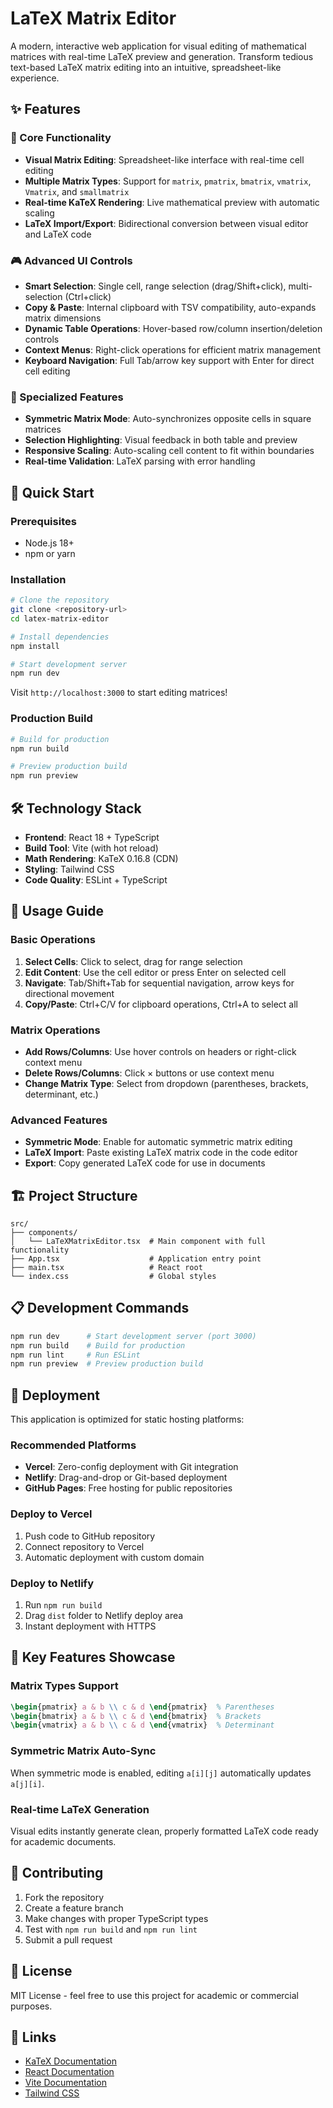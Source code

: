 # LaTeX Matrix Editor

A modern, interactive web application for visual editing of mathematical matrices with real-time LaTeX preview and generation. Transform tedious text-based LaTeX matrix editing into an intuitive, spreadsheet-like experience.

## ✨ Features

### 🎯 Core Functionality
- **Visual Matrix Editing**: Spreadsheet-like interface with real-time cell editing
- **Multiple Matrix Types**: Support for `matrix`, `pmatrix`, `bmatrix`, `vmatrix`, `Vmatrix`, and `smallmatrix`
- **Real-time KaTeX Rendering**: Live mathematical preview with automatic scaling
- **LaTeX Import/Export**: Bidirectional conversion between visual editor and LaTeX code

### 🎮 Advanced UI Controls
- **Smart Selection**: Single cell, range selection (drag/Shift+click), multi-selection (Ctrl+click)
- **Copy & Paste**: Internal clipboard with TSV compatibility, auto-expands matrix dimensions
- **Dynamic Table Operations**: Hover-based row/column insertion/deletion controls
- **Context Menus**: Right-click operations for efficient matrix management
- **Keyboard Navigation**: Full Tab/arrow key support with Enter for direct cell editing

### 🔧 Specialized Features
- **Symmetric Matrix Mode**: Auto-synchronizes opposite cells in square matrices
- **Selection Highlighting**: Visual feedback in both table and preview
- **Responsive Scaling**: Auto-scaling cell content to fit within boundaries
- **Real-time Validation**: LaTeX parsing with error handling

## 🚀 Quick Start

### Prerequisites
- Node.js 18+ 
- npm or yarn

### Installation
```bash
# Clone the repository
git clone <repository-url>
cd latex-matrix-editor

# Install dependencies
npm install

# Start development server
npm run dev
```

Visit `http://localhost:3000` to start editing matrices!

### Production Build
```bash
# Build for production
npm run build

# Preview production build
npm run preview
```

## 🛠 Technology Stack

- **Frontend**: React 18 + TypeScript
- **Build Tool**: Vite (with hot reload)
- **Math Rendering**: KaTeX 0.16.8 (CDN)
- **Styling**: Tailwind CSS
- **Code Quality**: ESLint + TypeScript

## 📖 Usage Guide

### Basic Operations
1. **Select Cells**: Click to select, drag for range selection
2. **Edit Content**: Use the cell editor or press Enter on selected cell
3. **Navigate**: Tab/Shift+Tab for sequential navigation, arrow keys for directional movement
4. **Copy/Paste**: Ctrl+C/V for clipboard operations, Ctrl+A to select all

### Matrix Operations
- **Add Rows/Columns**: Use hover controls on headers or right-click context menu
- **Delete Rows/Columns**: Click × buttons or use context menu
- **Change Matrix Type**: Select from dropdown (parentheses, brackets, determinant, etc.)

### Advanced Features
- **Symmetric Mode**: Enable for automatic symmetric matrix editing
- **LaTeX Import**: Paste existing LaTeX matrix code in the code editor
- **Export**: Copy generated LaTeX code for use in documents

## 🏗 Project Structure

```
src/
├── components/
│   └── LaTeXMatrixEditor.tsx  # Main component with full functionality
├── App.tsx                    # Application entry point
├── main.tsx                   # React root
└── index.css                  # Global styles
```

## 📋 Development Commands

```bash
npm run dev      # Start development server (port 3000)
npm run build    # Build for production
npm run lint     # Run ESLint
npm run preview  # Preview production build
```

## 🚀 Deployment

This application is optimized for static hosting platforms:

### Recommended Platforms
- **Vercel**: Zero-config deployment with Git integration
- **Netlify**: Drag-and-drop or Git-based deployment
- **GitHub Pages**: Free hosting for public repositories

### Deploy to Vercel
1. Push code to GitHub repository
2. Connect repository to Vercel
3. Automatic deployment with custom domain

### Deploy to Netlify
1. Run `npm run build`
2. Drag `dist` folder to Netlify deploy area
3. Instant deployment with HTTPS

## 🎨 Key Features Showcase

### Matrix Types Support
```latex
\begin{pmatrix} a & b \\ c & d \end{pmatrix}  % Parentheses
\begin{bmatrix} a & b \\ c & d \end{bmatrix}  % Brackets
\begin{vmatrix} a & b \\ c & d \end{vmatrix}  % Determinant
```

### Symmetric Matrix Auto-Sync
When symmetric mode is enabled, editing `a[i][j]` automatically updates `a[j][i]`.

### Real-time LaTeX Generation
Visual edits instantly generate clean, properly formatted LaTeX code ready for academic documents.

## 🤝 Contributing

1. Fork the repository
2. Create a feature branch
3. Make changes with proper TypeScript types
4. Test with `npm run build` and `npm run lint`
5. Submit a pull request

## 📄 License

MIT License - feel free to use this project for academic or commercial purposes.

## 🔗 Links

- [KaTeX Documentation](https://katex.org/)
- [React Documentation](https://react.dev/)
- [Vite Documentation](https://vite.dev/)
- [Tailwind CSS](https://tailwindcss.com/)